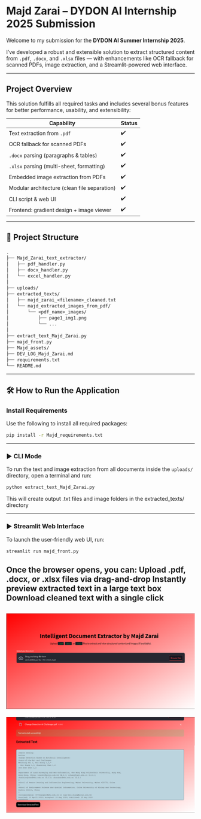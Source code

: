 #  Majd Zarai – DYDON AI Internship 2025 Submission

Welcome to my submission for the **DYDON AI Summer Internship 2025**.

I’ve developed a robust and extensible solution to extract structured content from `.pdf`, `.docx`, and `.xlsx` files — with enhancements like OCR fallback for scanned PDFs, image extraction, and a Streamlit-powered web interface.

---

##  Project Overview

This solution fulfills all required tasks and includes several bonus features for better performance, usability, and extensibility:

| Capability                                      | Status   |
|------------------------------------------------|----------|
|  Text extraction from `.pdf`                 | ✔️       |
|  OCR fallback for scanned PDFs               | ✔️       |
|  `.docx` parsing (paragraphs & tables)       | ✔️       |
|  `.xlsx` parsing (multi-sheet, formatting)   | ✔️       |
|  Embedded image extraction from PDFs         | ✔️       |
|  Modular architecture (clean file separation)| ✔️       |
|  CLI script & web UI                         | ✔️       |
|  Frontend: gradient design + image viewer    | ✔️       |

---


## 📂 Project Structure



```text
.
├── Majd_Zarai_text_extractor/
│   ├── pdf_handler.py
│   ├── docx_handler.py
│   └── excel_handler.py
│
├── uploads/
├── extracted_texts/
│   ├── majd_zarai_<filename>_cleaned.txt
│   └── majd_extracted_images_from_pdf/
│       └── <pdf_name>_images/
│           ├── page1_img1.png
│           └── ...
│
├── extract_text_Majd_Zarai.py
├── majd_front.py
├── Majd_assets/
├── DEV_LOG_Majd_Zarai.md
├── requirements.txt
└── README.md

```

---


## 🛠️ How to Run the Application

### Install Requirements
Use the following to install all required packages:
```bash
pip install -r Majd_requirements.txt
```
---

### ▶️ CLI Mode

To run the text and image extraction from all documents inside the `uploads/` directory, open a terminal and run:

```bash
python extract_text_Majd_Zarai.py
```

This will create output .txt files and image folders in the extracted_texts/ directory

---

### ▶️ Streamlit Web Interface

To launch the user-friendly web UI, run:

```bash
streamlit run majd_front.py
```

Once the browser opens, you can:
 Upload .pdf, .docx, or .xlsx files via drag-and-drop
 Instantly preview extracted text in a large text box
 Download cleaned text with a single click
 ---

 ![App Preview](Majd_assets/majd_home.png)
 ---
 ![App Preview](Majd_assets/majd_extract.png)


